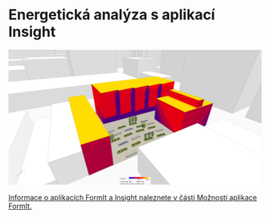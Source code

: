 # Energetická analýza s aplikací Insight

![](<../.gitbook/assets/image (22).png>)

[Informace o aplikacích FormIt a Insight naleznete v části Možnosti aplikace FormIt.](../formit-capabilities/analysis.md)
